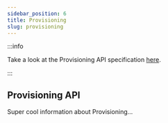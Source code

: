 ```yaml
---
sidebar_position: 6
title: Provisioning
slug: provisioning
---
```


:::info

Take a look at the Provisioning API specification [here](/api/provisioning/spec).

:::

## Provisioning API
Super cool information about Provisioning...
